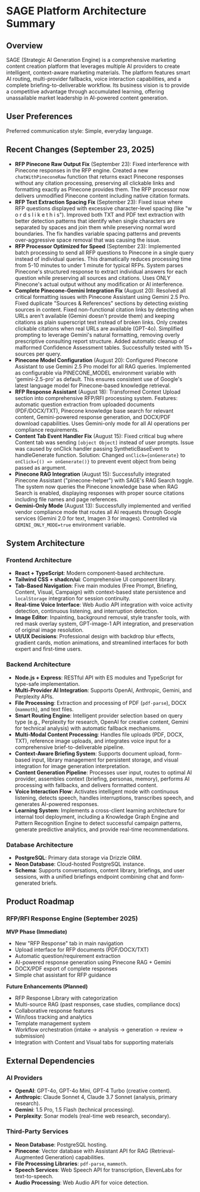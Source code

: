 # SAGE Platform Architecture Summary

## Overview
SAGE (Strategic AI Generation Engine) is a comprehensive marketing content creation platform that leverages multiple AI providers to create intelligent, context-aware marketing materials. The platform features smart AI routing, multi-provider fallbacks, voice interaction capabilities, and a complete briefing-to-deliverable workflow. Its business vision is to provide a competitive advantage through accumulated learning, offering unassailable market leadership in AI-powered content generation.

## User Preferences
Preferred communication style: Simple, everyday language.

## Recent Changes (September 23, 2025)
- **RFP Pinecone Raw Output Fix** (September 23): Fixed interference with Pinecone responses in the RFP engine. Created a new `chatWithPineconeRaw` function that returns exact Pinecone responses without any citation processing, preserving all clickable links and formatting exactly as Pinecone provides them. The RFP processor now delivers unmodified Pinecone content including native citation formats.
- **RFP Text Extraction Spacing Fix** (September 23): Fixed issue where RFP questions displayed with excessive character-level spacing (like "w o r d s   l i k e   t h i s"). Improved both TXT and PDF text extraction with better detection patterns that identify when single characters are separated by spaces and join them while preserving normal word boundaries. The fix handles variable spacing patterns and prevents over-aggressive space removal that was causing the issue.
- **RFP Processor Optimized for Speed** (September 23): Implemented batch processing to send all RFP questions to Pinecone in a single query instead of individual queries. This dramatically reduces processing time from 5-10 minutes to under 1 minute for typical RFPs. System parses Pinecone's structured response to extract individual answers for each question while preserving all sources and citations. Uses ONLY Pinecone's actual output without any modification or AI interference.
- **Complete Pinecone-Gemini Integration Fix** (August 20): Resolved all critical formatting issues with Pinecone Assistant using Gemini 2.5 Pro. Fixed duplicate "Sources & References" sections by detecting existing sources in content. Fixed non-functional citation links by detecting when URLs aren't available (Gemini doesn't provide them) and keeping citations as plain superscript text instead of broken links. Only creates clickable citations when real URLs are available (GPT-4o). Simplified prompting to leverage Gemini's natural formatting, removing overly prescriptive consulting report structure. Added automatic cleanup of malformed Confidence Assessment tables. Successfully tested with 15+ sources per query.
- **Pinecone Model Configuration** (August 20): Configured Pinecone Assistant to use Gemini 2.5 Pro model for all RAG queries. Implemented as configurable via PINECONE_MODEL environment variable with 'gemini-2.5-pro' as default. This ensures consistent use of Google's latest language model for Pinecone-based knowledge retrieval.
- **RFP Response Assistant** (August 18): Transformed Context Upload section into comprehensive RFP/RFI processing system. Features: automatic question extraction from uploaded documents (PDF/DOCX/TXT), Pinecone knowledge base search for relevant content, Gemini-powered response generation, and DOCX/PDF download capabilities. Uses Gemini-only mode for all AI operations per compliance requirements.
- **Content Tab Event Handler Fix** (August 15): Fixed critical bug where Content tab was sending `[object Object]` instead of user prompts. Issue was caused by onClick handler passing SyntheticBaseEvent to handleGenerate function. Solution: Changed `onClick={onGenerate}` to `onClick={() => onGenerate()}` to prevent event object from being passed as argument.
- **Pinecone RAG Integration** (August 15): Successfully integrated Pinecone Assistant ("pinecone-helper") with SAGE's RAG Search toggle. The system now queries the Pinecone knowledge base when RAG Search is enabled, displaying responses with proper source citations including file names and page references.
- **Gemini-Only Mode** (August 13): Successfully implemented and verified vendor compliance mode that routes all AI requests through Google services (Gemini 2.0 for text, Imagen 3 for images). Controlled via `GEMINI_ONLY_MODE=true` environment variable.

## System Architecture

### Frontend Architecture
- **React + TypeScript**: Modern component-based architecture.
- **Tailwind CSS + shadcn/ui**: Comprehensive UI component library.
- **Tab-Based Navigation**: Five main modules (Free Prompt, Briefing, Content, Visual, Campaign) with context-based state persistence and `localStorage` integration for session continuity.
- **Real-time Voice Interface**: Web Audio API integration with voice activity detection, continuous listening, and interruption detection.
- **Image Editor**: Inpainting, background removal, style transfer tools, with red mask overlay system, GPT-image-1 API integration, and preservation of original image resolution.
- **UI/UX Decisions**: Professional design with backdrop blur effects, gradient cards, motion animations, and streamlined interfaces for both expert and first-time users.

### Backend Architecture
- **Node.js + Express**: RESTful API with ES modules and TypeScript for type-safe implementation.
- **Multi-Provider AI Integration**: Supports OpenAI, Anthropic, Gemini, and Perplexity APIs.
- **File Processing**: Extraction and processing of PDF (`pdf-parse`), DOCX (`mammoth`), and text files.
- **Smart Routing Engine**: Intelligent provider selection based on query type (e.g., Perplexity for research, OpenAI for creative content, Gemini for technical analysis) with automatic fallback mechanisms.
- **Multi-Modal Content Processing**: Handles file uploads (PDF, DOCX, TXT), reference image uploads, and integrates voice input for a comprehensive brief-to-deliverable pipeline.
- **Context-Aware Briefing System**: Supports document upload, form-based input, library management for persistent storage, and visual integration for image generation interpretation.
- **Content Generation Pipeline**: Processes user input, routes to optimal AI provider, assembles context (briefing, personas, memory), performs AI processing with fallbacks, and delivers formatted content.
- **Voice Interaction Flow**: Activates intelligent mode with continuous listening, detects speech, handles interruptions, transcribes speech, and generates AI-powered responses.
- **Learning System**: Implements a cross-client learning architecture for internal tool deployment, including a Knowledge Graph Engine and Pattern Recognition Engine to detect successful campaign patterns, generate predictive analytics, and provide real-time recommendations.

### Database Architecture
- **PostgreSQL**: Primary data storage via Drizzle ORM.
- **Neon Database**: Cloud-hosted PostgreSQL instance.
- **Schema**: Supports conversations, content library, briefings, and user sessions, with a unified briefings endpoint combining chat and form-generated briefs.

## Product Roadmap

### RFP/RFI Response Engine (September 2025)
**MVP Phase (Immediate)**
- New "RFP Response" tab in main navigation
- Upload interface for RFP documents (PDF/DOCX/TXT)
- Automatic question/requirement extraction
- AI-powered response generation using Pinecone RAG + Gemini
- DOCX/PDF export of complete responses
- Simple chat assistant for RFP guidance

**Future Enhancements (Planned)**
- RFP Response Library with categorization
- Multi-source RAG (past responses, case studies, compliance docs)
- Collaborative response features
- Win/loss tracking and analytics
- Template management system
- Workflow orchestration (intake → analysis → generation → review → submission)
- Integration with Content and Visual tabs for supporting materials

## External Dependencies

### AI Providers
- **OpenAI**: GPT-4o, GPT-4o Mini, GPT-4 Turbo (creative content).
- **Anthropic**: Claude Sonnet 4, Claude 3.7 Sonnet (analysis, primary research).
- **Gemini**: 1.5 Pro, 1.5 Flash (technical processing).
- **Perplexity**: Sonar models (real-time web research, secondary).

### Third-Party Services
- **Neon Database**: PostgreSQL hosting.
- **Pinecone**: Vector database with Assistant API for RAG (Retrieval-Augmented Generation) capabilities.
- **File Processing Libraries**: `pdf-parse`, `mammoth`.
- **Speech Services**: Web Speech API for transcription, ElevenLabs for text-to-speech.
- **Audio Processing**: Web Audio API for voice detection.